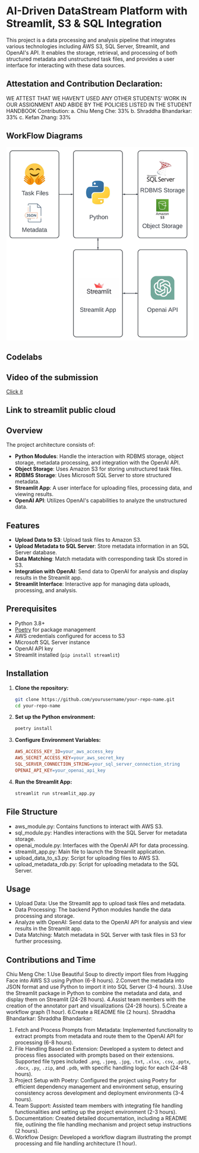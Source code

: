 # AI-Driven DataStream Platform with Streamlit, S3 & SQL Integration

This project is a data processing and analysis pipeline that integrates various technologies including AWS S3, SQL Server, Streamlit, and OpenAI's API. It enables the storage, retrieval, and processing of both structured metadata and unstructured task files, and provides a user interface for interacting with these data sources.

## Attestation and Contribution Declaration:
WE ATTEST THAT WE HAVEN’T USED ANY OTHER STUDENTS’ WORK IN OUR
ASSIGNMENT AND ABIDE BY THE POLICIES LISTED IN THE STUDENT HANDBOOK
Contribution:
a. Chiu Meng Che: 33%
b. Shraddha Bhandarkar: 33%
c. Kefan Zhang: 33%

## WorkFlow Diagrams

![workflow](images/big_data_assignment1.jpeg)

## Codelabs

## Video of the submission

[Click it](https://youtu.be/pWp70t16a5o)

## Link to streamlit public cloud

## Overview

The project architecture consists of:

- **Python Modules**: Handle the interaction with RDBMS storage, object storage, metadata processing, and integration with the OpenAI API.
- **Object Storage**: Uses Amazon S3 for storing unstructured task files.
- **RDBMS Storage**: Uses Microsoft SQL Server to store structured metadata.
- **Streamlit App**: A user interface for uploading files, processing data, and viewing results.
- **OpenAI API**: Utilizes OpenAI's capabilities to analyze the unstructured data.

## Features

- **Upload Data to S3**: Upload task files to Amazon S3.
- **Upload Metadata to SQL Server**: Store metadata information in an SQL Server database.
- **Data Matching**: Match metadata with corresponding task IDs stored in S3.
- **Integration with OpenAI**: Send data to OpenAI for analysis and display results in the Streamlit app.
- **Streamlit Interface**: Interactive app for managing data uploads, processing, and analysis.

## Prerequisites

- Python 3.8+
- [Poetry](https://python-poetry.org/) for package management
- AWS credentials configured for access to S3
- Microsoft SQL Server instance
- OpenAI API key
- Streamlit installed (`pip install streamlit`)

## Installation

1. **Clone the repository:**
   ```bash
   git clone https://github.com/yourusername/your-repo-name.git
   cd your-repo-name
2. **Set up the Python environment:**
   ```bash
   poetry install
4. **Configure Environment Variables:**
   ```makefile
   AWS_ACCESS_KEY_ID=your_aws_access_key
   AWS_SECRET_ACCESS_KEY=your_aws_secret_key
   SQL_SERVER_CONNECTION_STRING=your_sql_server_connection_string
   OPENAI_API_KEY=your_openai_api_key
5. **Run the Streamlit App:**
   ```bash
   streamlit run streamlit_app.py

## File Structure

- aws_module.py: Contains functions to interact with AWS S3.
- sql_module.py: Handles interactions with the SQL Server for metadata storage.
- openai_module.py: Interfaces with the OpenAI API for data processing.
- streamlit_app.py: Main file to launch the Streamlit application.
- upload_data_to_s3.py: Script for uploading files to AWS S3.
- upload_metadata_rdb.py: Script for uploading metadata to the SQL Server.

## Usage

- Upload Data: Use the Streamlit app to upload task files and metadata.
- Data Processing: The backend Python modules handle the data processing and storage.
- Analyze with OpenAI: Send data to the OpenAI API for analysis and view results in the Streamlit app.
- Data Matching: Match metadata in SQL Server with task files in S3 for further processing.

## Contributions and Time
Chiu Meng Che:
1.Use Beautiful Soup to directly import files from Hugging Face into AWS S3 using Python (6-8 hours).
2.Convert the metadata into JSON format and use Python to import it into SQL Server (3-4 hours).
3.Use the Streamlit package in Python to combine the metadata and data, and display them on Streamlit (24-28 hours).
4.Assist team members with the creation of the annotator part and visualizations (24-28 hours).
5.Create a workflow graph (1 hour).
6.Create a README file (2 hours).
Shraddha Bhandarkar:
Shraddha Bhandarkar:
 
1. Fetch and Process Prompts from Metadata: Implemented functionality to extract prompts from metadata and route them to the OpenAI API for processing (6-8 hours). 
2. File Handling Based on Extension: Developed a system to detect and process files associated with prompts based on their extensions. Supported file types included `.png`, `.jpeg`, `.jpg`, `.txt`, `.xlsx`, `.csv`, `.pptx`, `.docx`, `.py`, `.zip`, and `.pdb`, with         specific handling logic for each (24-48 hours). 
3. Project Setup with Poetry: Configured the project using Poetry for efficient dependency management and environment setup, ensuring consistency across development and deployment environments (3-4 hours).
4. Team Support: Assisted team members with integrating file handling functionalities and setting up the project environment (2-3 hours). 
5. Documentation: Created detailed documentation, including a README file, outlining the file handling mechanism and project setup instructions (2 hours). 
6. Workflow Design: Developed a workflow diagram illustrating the prompt processing and file handling architecture (1 hour).
